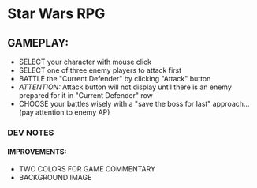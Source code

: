 # Star Wars RPG

## GAMEPLAY:

* SELECT your character with mouse click
* SELECT one of three enemy players to attack first
* BATTLE the "Current Defender" by clicking "Attack" button
* *ATTENTION:* Attack button will not display until there is an enemy prepared for it in "Current Defender" row
* CHOOSE your battles wisely with a "save the boss for last" approach... (pay attention to enemy AP)


### DEV NOTES

#### IMPROVEMENTS:
* TWO COLORS FOR GAME COMMENTARY
* BACKGROUND IMAGE

